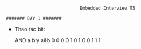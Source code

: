                                 Embedded Interview T5

    ####### DAY 1 #######

 - Thao tác bit: 
    
    AND     a   b   y
    a&b     0   0   0
            0   1   0
            1   0   0
            1   1   1  